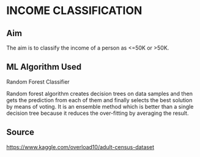 # INCOME CLASSIFICATION

## Aim

The aim is to classify the income of a person as <=50K or >50K.

## ML Algorithm Used

Random Forest Classifier

Random forest algorithm creates decision trees on data samples and then gets the prediction from each of them and finally selects the best solution by means of voting. It is an ensemble method which is better than a single decision tree because it reduces the over-fitting by averaging the result.

## Source

https://www.kaggle.com/overload10/adult-census-dataset
